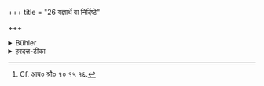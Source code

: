 +++
title = "26 यज्ञार्थे वा निर्दिष्टे"

+++

<details><summary>Bühler</summary>

26. For a Brāhmaṇa declares, 'Or they may eat of the remainder of the animal, after having set apart a portion for the offering.'
</details>

<details><summary>हरदत्त-टीका</summary>

## सूत्रम्
[^१]यज्ञार्थं वा निर्दिष्टे शेषाद्भुञ्जीरन्निति हि ब्राह्मणम् ॥ १६ ॥
### प्रस्तावः
पक्षान्तरमाह —
## टिप्पनी
इदं यज्ञार्थमिति व्यादेशे कृते शेषाद्भुञ्जीरन्निति ब्राह्मणं भवति । ब्राह्मणग्रहणं प्रीत्युपलब्धितः प्रवृत्तेरपस्मृतिता मा भूदिति प्रत्यक्षमेवाऽत्र ब्राह्मणमिति ॥ २६ ॥  


[^१]:

    Cf. आप० श्रौ० १० १५ १६.
</details>
